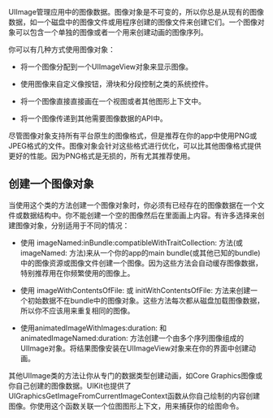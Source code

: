 UIImage管理应用中的图像数据。图像对象是不可变的，所以你总是从现有的图像数据，如一个磁盘中的图像文件或用程序创建的图像文件来创建它们。一个图像对象可以包含一个单独的图像或者一个用来创建动画的图像序列。

你可以有几种方式使用图像对象：

-   将一个图像分配到一个UIImageView对象来显示图像。

-   使用图像来自定义像按钮，滑块和分段控制之类的系统控件。

-   将一个图像直接直接画在一个视图或者其他图形上下文中。

-   将一个图像传递到其他需要图像数据的API中。

尽管图像对象支持所有平台原生的图像格式，但是推荐在你的app中使用PNG或JPEG格式的文件。图像对象会针对这些格式进行优化，可以比其他图像格式提供更好的性能。因为PNG格式是无损的，所有尤其推荐使用。

创建一个图像对象
----------------

当使用这个类的方法创建一个图像对象时，你必须有已经存在的图像数据在一个文件或数据结构中。你不能创建一个空的图像然后在里面画上内容。有许多选择来创建图像对象，分别适用于不同的情况：

-   使用 imageNamed:inBundle:compatibleWithTraitCollection: 方法(或 imageNamed: 方法)来从一个你的app的main bundle(或其他已知的bundle)中的图像资源或图像文件创建一个图像。因为这些方法会自动缓存图像数据，特别推荐用在你频繁使用的图像上。

-   使用 imageWithContentsOfFile: 或 initWithContentsOfFile: 方法来创建一个初始数据不在bundle中的图像对象。这些方法每次都从磁盘加载图像数据，所以你不应该用来重复相同的图像。

-   使用animatedImageWithImages:duration: 和 animatedImageNamed:duration: 方法创建一个由多个序列图像组成的UIImage对象。将结果图像安装在UIImageView对象来在你的界面中创建动画。

其他UIImage类的方法让你从专门的数据类型创建动画，如Core Graphics图像或你自己创建的图像数据。UIKit也提供了UIGraphicsGetImageFromCurrentImageContext函数从你自己绘制的内容创建图像。你使用这个函数关联一个位图图形上下文，用来捕获你的绘图命令。


